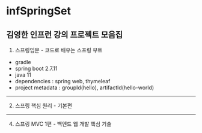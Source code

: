 # infSpringSet
김영한 인프런 강의 프로젝트 모음집
---
1. 스프링입문 - 코드로 배우는 스프링 부트
- gradle
- spring boot 2.7.11
- java 11
- dependencies : spring web, thymeleaf
- project metadata : groupId(hello), artifactId(hello-world)

---
2. 스프링 핵심 원리 - 기본편

---
4. 스프링 MVC 1편 - 백엔드 웹 개발 핵심 기술
